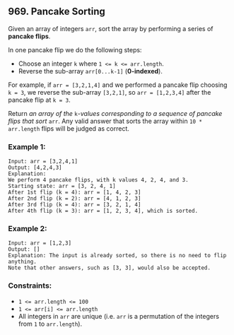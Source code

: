 ## 969. Pancake Sorting

Given an array of integers ```arr```, sort the array by performing a series of **pancake flips**.

In one pancake flip we do the following steps:

* Choose an integer ```k``` where ```1 <= k <= arr.length```.
* Reverse the sub-array ```arr[0...k-1]``` (**0-indexed**).

For example, if ```arr = [3,2,1,4]``` and we performed a pancake flip choosing ```k = 3```, we reverse the sub-array ```[3,2,1]```, so ```arr = [1,2,3,4]``` after the pancake flip at ```k = 3```.

Return *an array of the* ```k```*-values corresponding to a sequence of pancake flips that sort* ```arr```. Any valid answer that sorts the array within ```10 * arr.length``` flips will be judged as correct.

### Example 1:
```
Input: arr = [3,2,4,1]
Output: [4,2,4,3]
Explanation:
We perform 4 pancake flips, with k values 4, 2, 4, and 3.
Starting state: arr = [3, 2, 4, 1]
After 1st flip (k = 4): arr = [1, 4, 2, 3]
After 2nd flip (k = 2): arr = [4, 1, 2, 3]
After 3rd flip (k = 4): arr = [3, 2, 1, 4]
After 4th flip (k = 3): arr = [1, 2, 3, 4], which is sorted.
```
### Example 2:
```
Input: arr = [1,2,3]
Output: []
Explanation: The input is already sorted, so there is no need to flip anything.
Note that other answers, such as [3, 3], would also be accepted.
```

### Constraints:

* ```1 <= arr.length <= 100```
* ```1 <= arr[i] <= arr.length```
* All integers in ```arr``` are unique (i.e. ```arr``` is a permutation of the integers from ```1``` to ```arr.length```).